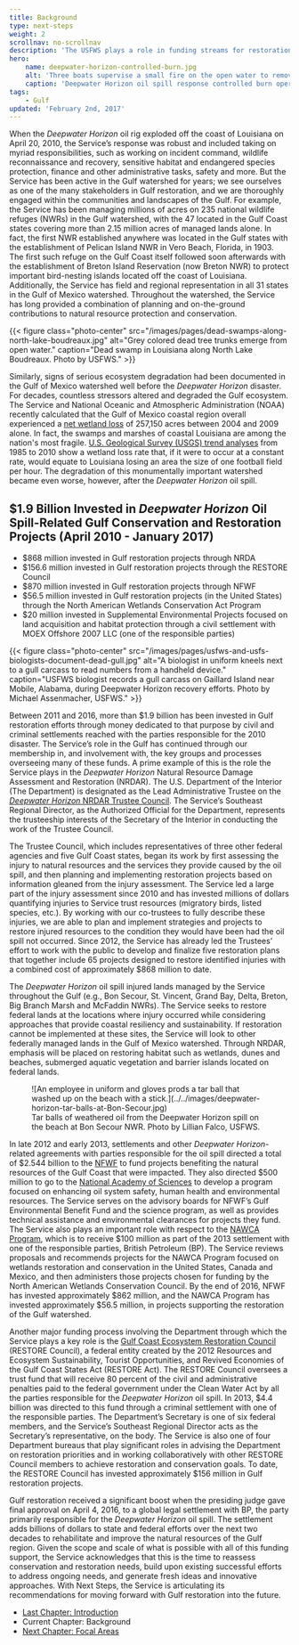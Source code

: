 ```yaml
---
title: Background
type: next-steps
weight: 2
scrollnav: no-scrollnav
description: 'The USFWS plays a role in funding streams for restoration and conservation projects in the Gulf of Mexico region resulting from legal settlements related to the 2010 Deepwater Horizon oil spill.'
hero:
    name: deepwater-horizon-controlled-burn.jpg
    alt: 'Three boats supervise a small fire on the open water to remove an oil slick.'
    caption: 'Deepwater Horizon oil spill response controlled burn operation. Photo by U.S. Coast Guard.'
tags:
    - Gulf
updated: 'February 2nd, 2017'
---
```


When the _Deepwater Horizon_ oil rig exploded off the coast of Louisiana on April 20, 2010, the Service’s response was robust and included taking on myriad responsibilities, such as working on incident command, wildlife reconnaissance and recovery, sensitive habitat and endangered species protection, finance and other administrative tasks, safety and more. But the Service has been active in the Gulf watershed for years; we see ourselves as one of the many stakeholders in Gulf restoration, and we are thoroughly engaged within the communities and landscapes of the Gulf. For example, the Service has been managing millions of acres on 235 national wildlife refuges (NWRs) in the Gulf watershed, with the 47 located in the Gulf Coast states covering more than 2.15 million acres of managed lands alone. In fact, the first NWR established anywhere was located in the Gulf states with the establishment of Pelican Island NWR in Vero Beach, Florida, in 1903\. The first such refuge on the Gulf Coast itself followed soon afterwards with the establishment of Breton Island Reservation (now Breton NWR) to protect important bird-nesting islands located off the coast of Louisiana. Additionally, the Service has field and regional representation in all 31 states in the Gulf of Mexico watershed. Throughout the watershed, the Service has long provided a combination of planning and on-the-ground contributions to natural resource protection and conservation.

{{< figure class="photo-center" src="/images/pages/dead-swamps-along-north-lake-boudreaux.jpg" alt="Grey colored dead tree trunks emerge from open water." caption="Dead swamp in Louisiana along North Lake Boudreaux. Photo by USFWS." >}}

Similarly, signs of serious ecosystem degradation had been documented in the Gulf of Mexico watershed well before the _Deepwater Horizon_ disaster. For decades, countless stressors altered and degraded the Gulf ecosystem. The Service and National Oceanic and Atmospheric Administration (NOAA) recently calculated that the Gulf of Mexico coastal region overall experienced a [net wetland loss](https://www.fws.gov/wetlands/Documents/Status-and-Trends-of-Wetlands-in-the-Conterminous-United-States-2004-to-2009.pdf) of 257,150 acres between 2004 and 2009 alone. In fact, the swamps and marshes of coastal Louisiana are among the nation's most fragile. [U.S. Geological Survey (USGS) trend analyses](http://pubs.usgs.gov/sim/3164/) from 1985 to 2010 show a wetland loss rate that, if it were to occur at a constant rate, would equate to Louisiana losing an area the size of one football field per hour. The degradation of this monumentally important watershed became even worse, however, after the _Deepwater Horizon_ oil spill.

## $1.9 Billion Invested in _Deepwater Horizon_ Oil Spill-Related Gulf Conservation and Restoration Projects (April 2010 - January 2017)

*   $868 million invested in Gulf restoration projects through NRDA
*   $156.6 million invested in Gulf restoration projects through the RESTORE Council
*   $870 million invested in Gulf restoration projects through NFWF
*   $56.5 million invested in Gulf restoration projects (in the United States) through the North American Wetlands Conservation Act Program
*   $20 million invested in Supplemental Environmental Projects focused on land acquisition and habitat protection through a civil settlement with MOEX Offshore 2007 LLC (one of the responsible parties)

{{< figure class="photo-center" src="/images/pages/usfws-and-usfs-biologists-document-dead-gull.jpg" alt="A biologist in uniform kneels next to a gull carcass to read numbers from a handheld device." caption="USFWS biologist records a gull carcass on Gaillard Island near Mobile, Alabama, during Deepwater Horizon recovery efforts. Photo by Michael Assenmacher, USFWS." >}}

Between 2011 and 2016, more than $1.9 billion has been invested in Gulf restoration efforts through money dedicated to that purpose by civil and criminal settlements reached with the parties responsible for the 2010 disaster. The Service’s role in the Gulf has continued through our membership in, and involvement with, the key groups and processes overseeing many of these funds. A prime example of this is the role the Service plays in the _Deepwater Horizon_ Natural Resource Damage Assessment and Restoration (NRDAR). The U.S. Department of the Interior (The Department) is designated as the Lead Administrative Trustee on the [_Deepwater Horizon_ NRDAR Trustee Council](https://www.google.com/url?q=https://www.doi.gov/deepwaterhorizon&sa=D&ust=1477585771712000&usg=AFQjCNEzUfcOkS6y2F_dh9gUnBgOmD0BXg). The Service’s Southeast Regional Director, as the Authorized Official for the Department, represents the trusteeship interests of the Secretary of the Interior in conducting the work of the Trustee Council.

The Trustee Council, which includes representatives of three other federal agencies and five Gulf Coast states, began its work by first assessing the injury to natural resources and the services they provide caused by the oil spill, and then planning and implementing restoration projects based on information gleaned from the injury assessment. The Service led a large part of the injury assessment since 2010 and has invested millions of dollars quantifying injuries to Service trust resources (migratory birds, listed species, etc.). By working with our co-trustees to fully describe these injuries, we are able to plan and implement strategies and projects to restore injured resources to the condition they would have been had the oil spill not occurred. Since 2012, the Service has already led the Trustees’ effort to work with the public to develop and finalize five restoration plans that together include 65 projects designed to restore identified injuries with a combined cost of approximately $868 million to date.

The _Deepwater Horizon_ oil spill injured lands managed by the Service throughout the Gulf (e.g., Bon Secour, St. Vincent, Grand Bay, Delta, Breton, Big Branch Marsh and McFaddin NWRs). The Service seeks to restore federal lands at the locations where injury occurred while considering approaches that provide coastal resiliency and sustainability. If restoration cannot be implemented at these sites, the Service will look to other federally managed lands in the Gulf of Mexico watershed. Through NRDAR, emphasis will be placed on restoring habitat such as wetlands, dunes and beaches, submerged aquatic vegetation and barrier islands located on federal lands.

<figure class="photo-right">![An employee in uniform and gloves prods a tar ball that washed up on the beach with a stick.](../../images/deepwater-horizon-tar-balls-at-Bon-Secour.jpg)

<figcaption>Tar balls of weathered oil from the Deepwater Horizon spill on the beach at Bon Secour NWR. Photo by Lillian Falco, USFWS.</figcaption>

</figure>

In late 2012 and early 2013, settlements and other _Deepwater Horizon_-related agreements with parties responsible for the oil spill directed a total of $2.544 billion to the [NFWF](http://www.nfwf.org/gulf/Pages/home.aspx) to fund projects benefiting the natural resources of the Gulf Coast that were impacted. They also directed $500 million to go to the [National Academy of Sciences](http://www.nationalacademies.org/gulf/index.html) to develop a program focused on enhancing oil system safety, human health and environmental resources. The Service serves on the advisory boards for NFWF’s Gulf Environmental Benefit Fund and the science program, as well as provides technical assistance and environmental clearances for projects they fund. The Service also plays an important role with respect to the [NAWCA Program](http://www.fws.gov/birds/grants/north-american-wetland-conservation-act.php), which is to receive $100 million as part of the 2013 settlement with one of the responsible parties, British Petroleum (BP). The Service reviews proposals and recommends projects for the NAWCA Program focused on wetlands restoration and conservation in the United States, Canada and Mexico, and then administers those projects chosen for funding by the North American Wetlands Conservation Council. By the end of 2016, NFWF has invested approximately $862 million, and the NAWCA Program has invested approximately $56.5 million, in projects supporting the restoration of the Gulf watershed.

Another major funding process involving the Department through which the Service plays a key role is the [Gulf Coast Ecosystem Restoration Council](https://www.restorethegulf.gov/) (RESTORE Council), a federal entity created by the 2012 Resources and Ecosystem Sustainability, Tourist Opportunities, and Revived Economies of the Gulf Coast States Act (RESTORE Act). The RESTORE Council oversees a trust fund that will receive 80 percent of the civil and administrative penalties paid to the federal government under the Clean Water Act by all the parties responsible for the _Deepwater Horizon_ oil spill. In 2013, $4.4 billion was directed to this fund through a criminal settlement with one of the responsible parties. The Department’s Secretary is one of six federal members, and the Service’s Southeast Regional Director acts as the Secretary’s representative, on the body. The Service is also one of four Department bureaus that play significant roles in advising the Department on restoration priorities and in working collaboratively with other RESTORE Council members to achieve restoration and conservation goals. To date, the RESTORE Council has invested approximately $156 million in Gulf restoration projects.

Gulf restoration received a significant boost when the presiding judge gave final approval on April 4, 2016, to a global legal settlement with BP, the party primarily responsible for the _Deepwater Horizon_ oil spill. The settlement adds billions of dollars to state and federal efforts over the next two decades to rehabilitate and improve the natural resources of the Gulf region. Given the scope and scale of what is possible with all of this funding support, the Service acknowledges that this is the time to reassess conservation and restoration needs, build upon existing successful efforts to address ongoing needs, and generate fresh ideas and innovative approaches. With Next Steps, the Service is articulating its recommendations for moving forward with Gulf restoration into the future.

<ul class="chapter-links">
  <li class="last-chapter"><a href="../">Last Chapter: Introduction</a></li>
  <li class="current-chapter"><span>Current Chapter: Background</span></li>
  <li class="next-chapter"><a href="../focal-areas">Next Chapter: Focal Areas</a></li>
</ul>
